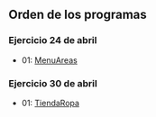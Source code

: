 ## Orden de los programas

### Ejercicio 24 de abril
- 01: [MenuAreas](/src/code/ev2/MenuAreas.java)

### Ejercicio 30 de abril
- 01: [TiendaRopa](/src/code/ev2/TiendaRopa.java)
